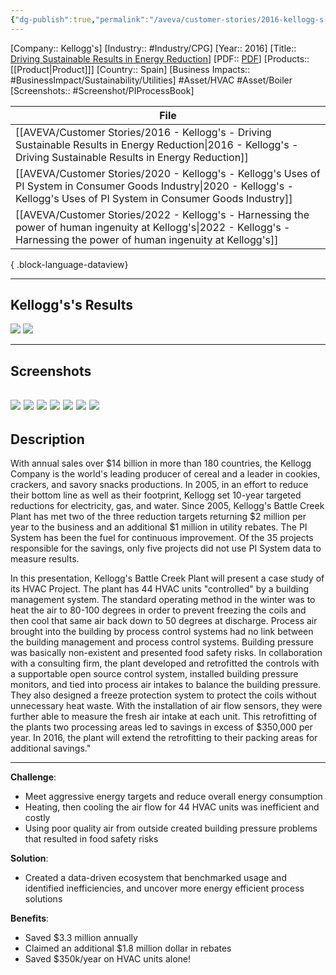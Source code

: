 ```yaml
---
{"dg-publish":true,"permalink":"/aveva/customer-stories/2016-kellogg-s-driving-sustainable-results-in-energy-reduction/","dgPassFrontmatter":true}
---
```


[Company:: Kellogg's]
[Industry:: #Industry/CPG]
[Year:: 2016]
[Title:: [Driving Sustainable Results in Energy Reduction](https://resources.osisoft.com/presentations/driving-sustainable-results-in-energy-reduction/)]
[PDF:: [PDF](https://cdn.osisoft.com/corp/en/media/presentations/2016/UsersConference2016/PDF/FA162080_Kellogg_Gothberg_DrivingSustainableResultsinEnergyReduction.pdf)]
[Products:: [[Product\|Product]]]
[Country:: Spain]
[Business Impacts:: #BusinessImpact/Sustainability/Utilities]
#Asset/HVAC #Asset/Boiler 
[Screenshots:: #Screenshot/PIProcessBook]   

| File                                                                                                                                                                               |
| ---------------------------------------------------------------------------------------------------------------------------------------------------------------------------------- |
| [[AVEVA/Customer Stories/2016 - Kellogg's - Driving Sustainable Results in Energy Reduction\|2016 - Kellogg's - Driving Sustainable Results in Energy Reduction]]               |
| [[AVEVA/Customer Stories/2020 - Kellogg's - Kellogg's Uses of PI System in Consumer Goods Industry\|2020 - Kellogg's - Kellogg's Uses of PI System in Consumer Goods Industry]] |
| [[AVEVA/Customer Stories/2022 - Kellogg's - Harnessing the power of human ingenuity at Kellogg's\|2022 - Kellogg's - Harnessing the power of human ingenuity at Kellogg's]]     |

{ .block-language-dataview}

---
## Kellogg's's Results
![](https://i.imgur.com/1HC2jVZ.png)
![](https://i.imgur.com/BBa2mLl.png)

---
## Screenshots
![](https://i.imgur.com/2vzlPJe.png)
![](https://i.imgur.com/a7DJ3Og.png)
![](https://i.imgur.com/U361g2C.png)
![](https://i.imgur.com/THfPdDm.png)
![](https://i.imgur.com/ArQut1i.png)
![](https://i.imgur.com/CUIB8dT.png)
![](https://i.imgur.com/gzLpi58.png)
---
## Description
With annual sales over $14 billion in more than 180 countries, the Kellogg Company is the world's leading producer of cereal and a leader in cookies, crackers, and savory snacks productions. In 2005, in an effort to reduce their bottom line as well as their footprint, Kellogg set 10-year targeted reductions for electricity, gas, and water. Since 2005, Kellogg's Battle Creek Plant has met two of the three reduction targets returning $2 million per year to the business and an additional $1 million in utility rebates. The PI System has been the fuel for continuous improvement. Of the 35 projects responsible for the savings, only five projects did not use PI System data to measure results.

In this presentation, Kellogg's Battle Creek Plant will present a case study of its HVAC Project. The plant has 44 HVAC units "controlled" by a building management system. The standard operating method in the winter was to heat the air to 80-100 degrees in order to prevent freezing the coils and then cool that same air back down to 50 degrees at discharge. Process air brought into the building by process control systems had no link between the building management and process control systems. Building pressure was basically non-existent and presented food safety risks. In collaboration with a consulting firm, the plant developed and retrofitted the controls with a supportable open source control system, installed building pressure monitors, and tied into process air intakes to balance the building pressure. They also designed a freeze protection system to protect the coils without unnecessary heat waste. With the installation of air flow sensors, they were further able to measure the fresh air intake at each unit. This retrofitting of the plants two processing areas led to savings in excess of $350,000 per year. In 2016, the plant will extend the retrofitting to their packing areas for additional savings."

---

**Challenge**:
- Meet aggressive energy targets and reduce overall energy consumption
- Heating, then cooling the air flow for 44 HVAC units was inefficient and costly
- Using poor quality air from outside created building pressure problems that resulted in food safety risks

**Solution**:
- Created a data-driven ecosystem that benchmarked usage and identified inefficiencies, and uncover more energy efficient process solutions

**Benefits**:
- Saved $3.3 million annually
- Claimed an additional $1.8 million dollar in rebates
- Saved $350k/year on HVAC units alone!
